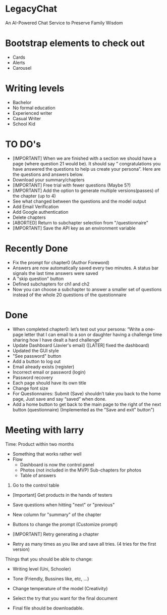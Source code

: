 # LegacyChat
An AI-Powered Chat Service to Preserve Family Wisdom

# Bootstrap elements to check out
- Cards
- Alerts
- Carousel

# Writing levels
- Bachelor
- No formal education
- Experienced writer
- Casual Writer
- School Kid

# TO DO's

- [IMPORTANT] When we are finished with a section we should have a page (where question 21 would be). It should say “ congratulations you have answered the questions to help us create your persona”. Here are the questions and answers below.
- Download your summary/chapters
- [IMPORTANT] Free trial with fewer questions (Maybe 5?)
- [IMPORTANT] Add the option to generate multiple versions(passes) of the chapter (up to 4)
- See what changed between the questions and the model output
- Add Email Verification
- Add Google authentication
- Delete chapters
- [ABORTED] Return to subchapter selection from "/questionnaire"
- [IMPORTANT] Save the API key as an environment variable

# Recently Done

- Fix the prompt for chapter0 (Author Foreword)
- Answers are now automatically saved every two minutes. A status bar signals the last time answers were saved
- A "skip question" button
- Defined subchapters for ch1 and ch2
- Now you can choose a subchapter to answer a smaller set of questions instead of the whole 20 questions of the questionnaire

# Done

- When completed chapter0: let’s test out your persona: “Write a one-page letter that I can email to a son or daughter having a challenge time sharing how I have dealt a hard challenge”
- Update Dashboard (Javier's email) ([LATER] fixed the dashboard)
- Updated the GUI style
- "See password" button
- Add a button to log out
- Email already exists (register)
- Incorrect email or password (login)
- Password recovery
- Each page should have its own title
- Change font size
- For Questionnaires: Submit (Save) shouldn’t take you back to the home page, Just save and say “saved” when done.
- Add a home button to get back to the main page to the right of the next button (questionnaire) (Implemented as the "Save and exit" button")





# Meeting with larry

Time:  Product within two months

- Something that works rather well
- Flow 
  - Dashboard is now the control panel
  - Photos (not included in the MVP) Sub-chapters for photos
  - Table of answers
  
1. Go to the control table

- [Important] Get products in the hands of testers
- Save questions when hitting "next" or "previous"
- New column for "summary" of the chapter
- Buttons to change the prompt (Customize prompt)

- [IMPORTANT] Retry generating a chapter
- Retry as many times as you like and save all tries. (4 tries for the first version)

Things that you should be able to change:
- Writing level (Uni, Schooler)
- Tone (Friendly, Bussines like, etc, ...)
- Change temperature of the model (Creativity)
- Select the try that you want for the final document

- Final file should be downloadable.